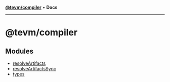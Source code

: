 [**@tevm/compiler**](README.md) • **Docs**

***

# @tevm/compiler

## Modules

- [resolveArtifacts](resolveArtifacts/README.md)
- [resolveArtifactsSync](resolveArtifactsSync/README.md)
- [types](types/README.md)
